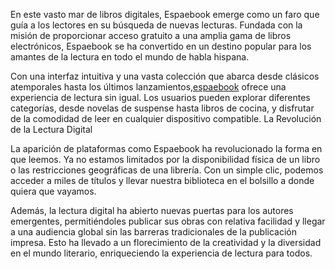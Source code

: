 En este vasto mar de libros digitales, Espaebook emerge como un faro que guía a los lectores en su búsqueda de nuevas lecturas. Fundada con la misión de proporcionar acceso gratuito a una amplia gama de libros electrónicos, Espaebook se ha convertido en un destino popular para los amantes de la lectura en todo el mundo de habla hispana.

Con una interfaz intuitiva y una vasta colección que abarca desde clásicos atemporales hasta los últimos lanzamientos,[espaebook](https://espaebook.net/) ofrece una experiencia de lectura sin igual. Los usuarios pueden explorar diferentes categorías, desde novelas de suspense hasta libros de cocina, y disfrutar de la comodidad de leer en cualquier dispositivo compatible.
La Revolución de la Lectura Digital

La aparición de plataformas como Espaebook ha revolucionado la forma en que leemos. Ya no estamos limitados por la disponibilidad física de un libro o las restricciones geográficas de una librería. Con un simple clic, podemos acceder a miles de títulos y llevar nuestra biblioteca en el bolsillo a donde quiera que vayamos.

Además, la lectura digital ha abierto nuevas puertas para los autores emergentes, permitiéndoles publicar sus obras con relativa facilidad y llegar a una audiencia global sin las barreras tradicionales de la publicación impresa. Esto ha llevado a un florecimiento de la creatividad y la diversidad en el mundo literario, enriqueciendo la experiencia de lectura para todos.

